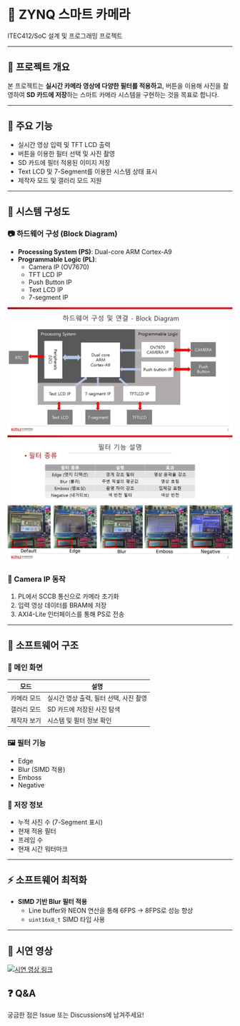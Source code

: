 # 📸 ZYNQ 스마트 카메라
ITEC412/SoC 설계 및 프로그래밍 프로젝트 

---

## 📌 프로젝트 개요

본 프로젝트는 **실시간 카메라 영상에 다양한 필터를 적용하고**, 버튼을 이용해 사진을 촬영하여 **SD 카드에 저장**하는 스마트 카메라 시스템을 구현하는 것을 목표로 합니다.

---

## 🎯 주요 기능

- 실시간 영상 입력 및 TFT LCD 출력
- 버튼을 이용한 필터 선택 및 사진 촬영
- SD 카드에 필터 적용된 이미지 저장
- Text LCD 및 7-Segment를 이용한 시스템 상태 표시
- 제작자 모드 및 갤러리 모드 지원

---

## 🧩 시스템 구성도

### 📷 하드웨어 구성 (Block Diagram)

- **Processing System (PS)**: Dual-core ARM Cortex-A9
- **Programmable Logic (PL)**:
  - Camera IP (OV7670)
  - TFT LCD IP
  - Push Button IP
  - Text LCD IP
  - 7-segment IP

![System Diagram](./doc/슬라이드5.JPG)
![filter](./doc/슬라이드13.JPG)
### 📸 Camera IP 동작

1. PL에서 SCCB 통신으로 카메라 초기화
2. 입력 영상 데이터를 BRAM에 저장
3. AXI4-Lite 인터페이스를 통해 PS로 전송

---

## 🧠 소프트웨어 구조

### 📱 메인 화면

| 모드 | 설명 |
|------|------|
| 카메라 모드 | 실시간 영상 출력, 필터 선택, 사진 촬영 |
| 갤러리 모드 | SD 카드에 저장된 사진 탐색 |
| 제작자 보기 | 시스템 및 필터 정보 확인 |

### 🖼️ 필터 기능

- Edge
- Blur (SIMD 적용)
- Emboss
- Negative

### 💾 저장 정보

- 누적 사진 수 (7-Segment 표시)
- 현재 적용 필터
- 프레임 수
- 현재 시간 워터마크

---

## ⚡ 소프트웨어 최적화

- **SIMD 기반 Blur 필터 적용**
  - Line buffer와 NEON 연산을 통해 6FPS → 8FPS로 성능 향상
  - `uint16x8_t` SIMD 타입 사용

---

## 🎥 시연 영상

[![시연 영상 링크](https://img.youtube.com/vi/xyjQMS_ZIwY/0.jpg)](https://youtu.be/xyjQMS_ZIwY?si=VGslMsg6T6DZa_xB)



## ❓ Q&A

궁금한 점은 Issue 또는 Discussions에 남겨주세요!
